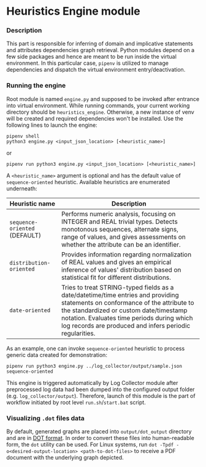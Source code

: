 # Heuristics Engine module

### Description
This part is responsible for inferring of domain and implicative statements and 
attributes dependencies graph retrieval. Python modules depend on a few side 
packages and hence are meant to be run inside the virtual environment. In this 
particular case, `pipenv` is utilized to manage dependencies and dispatch the 
virtual environment entry/deactivation.

### Running the engine
Root module is named `engine.py` and supposed to be invoked after 
entrance into virtual environment. While running commands, your current working
directory should be `heuristics_engine`. Otherwise, a new instance of venv
will be created and required dependencies won't be installed. Use the following
lines to launch the engine:

```
pipenv shell
python3 engine.py <input_json_location> [<heuristic_name>]
```

or 

```
pipenv run python3 engine.py <input_json_location> [<heuristic_name>]
```

A `<heuristic_name>` argument is optional and has the default value of
`sequence-oriented` heuristic. Available heuristics are enumerated underneath:

| Heuristic name | Description |
|---|---|
| `sequence-oriented` (DEFAULT) | Performs numeric analysis, focusing on INTEGER and REAL trivial types. Detects monotonous sequences, alternate signs, range of values, and gives assessments on whether the attribute can be an identifier. |
| `distribution-oriented` | Provides information regarding normalization of REAL values and gives an empirical inference of values' distribution based on statistical fit for different distributions. |
| `date-oriented` | Tries to treat STRING-typed fields as a date/datetime/time entries and providing statements on conformance of the attribute to the standardized or custom date/timestamp notation. Evaluates time periods during which log records are produced and infers periodic regularities. |

As an example, one can invoke `sequence-oriented` heuristic to process generic
data created for demonstration:

```
pipenv run python3 engine.py ../log_collector/output/sample.json sequence-oriented
```

This engine is triggered automatically by Log Collector module after 
preprocessed log data had been dumped into the configured output folder 
(e.g. `log_collector/output`). Therefore, launch of this module is the part 
of workflow initiated by root level `run.sh`/`start.bat` script.

### Visualizing `.dot` files data
By default, generated graphs are placed into `output/dot_output` directory and 
are in [DOT format](https://www.graphviz.org/doc/info/lang.html). In order to 
convert these files into human-readable form, the `dot` utility can be used. For 
Linux systems, run `dot -Tpdf -o<desired-output-location> <path-to-dot-files>` 
to receive a PDF document with the underlying graph depicted.
